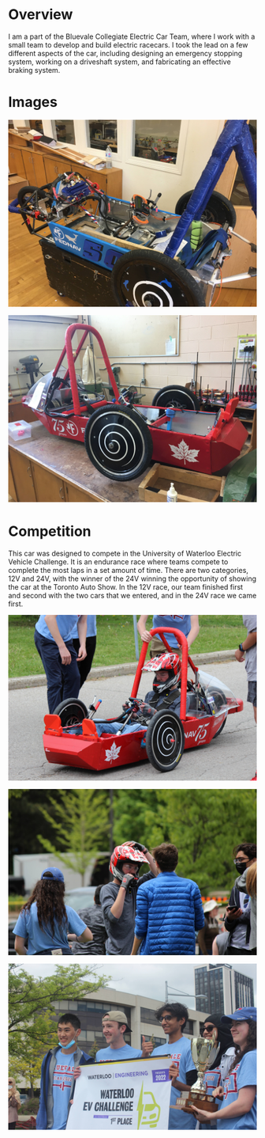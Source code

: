 # Overview

I am a part of the Bluevale Collegiate Electric Car Team, where I work with a small team to develop and build electric racecars. I took the lead on a few different aspects of the car, including designing an emergency stopping system, working on a driveshaft system, and fabricating an effective braking system.

# Images

![Images Image](big-wheel.JPG)

![Images Image](red-car.JPG)

# Competition

This car was designed to compete in the University of Waterloo Electric Vehicle Challenge. It is an endurance race where teams compete to complete the most laps in a set amount of time. There are two categories, 12V and 24V, with the winner of the 24V winning the opportunity of showing the car at the Toronto Auto Show. In the 12V race, our team finished first and second with the two cars that we entered, and in the 24V race we came first.

![Competition Image](driving.jpg)

![Competition Image](janik.jpg)

![](winner.jpg)

